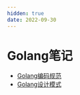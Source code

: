 ```yaml
---
hidden: true
date: 2022-09-30
---
```


# Golang笔记

* [Golang编码规范](./golang/standards.md)
* [Golang设计模式](./golang/design-patterns.md)
